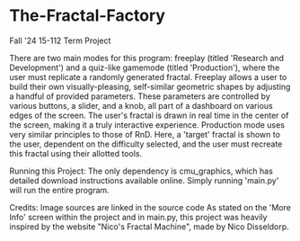 # The-Fractal-Factory
Fall '24 15-112 Term Project

There are two main modes for this program: freeplay (titled 'Research and Development') and a quiz-like gamemode
(titled 'Production'), where the user must replicate a randomly generated
fractal. Freeplay allows a user to build their own visually-pleasing, 
self-similar geometric shapes by adjusting a handful of provided parameters. 
These parameters are controlled by various buttons, a slider, and a knob, all 
part of a dashboard on various edges of the screen. The user's fractal is drawn 
in real time in the center of the screen, making it a truly interactive 
experience. Production mode uses very similar principles to those of RnD.
Here, a 'target' fractal is shown to the user, dependent on the difficulty
selected, and the user must recreate this fractal using their allotted tools.

Running this Project:
The only dependency is cmu_graphics, which has detailed download instructions
available online. Simply running 'main.py' will run the entire program. 

Credits:
Image sources are linked in the source code
As stated on the 'More Info' screen within the project and in main.py, 
this project was heavily inspired by the website "Nico's Fractal Machine",
made by Nico Disseldorp.
